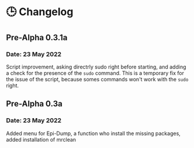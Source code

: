 # 🕒 Changelog

## Pre-Alpha 0.3.1a
### Date: 23 May 2022
Script improvement, asking directrly sudo right before starting, and adding a check for the presence of the `sudo` command.
This is a temporary fix for the issue of the script, because somes commands won't work with the `sudo` right.

## Pre-Alpha 0.3a
### Date: 23 May 2022
Added menu for Epi-Dump, a function who install the missing packages, added installation of mrclean
